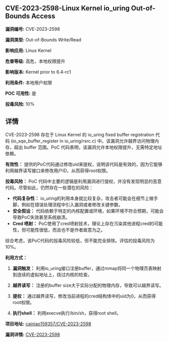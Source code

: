 ## CVE-2023-2598-Linux Kernel io_uring Out-of-Bounds Access

**漏洞编号:** CVE-2023-2598

**漏洞类型:** Out-of-Bounds Write/Read

**影响应用:** Linux Kernel

**危害等级:** 高危，本地权限提升

**影响版本:** Kernel prior to 6.4-rc1

**利用条件:** 本地用户权限

**POC 可用性:** 是

**投毒风险:** 10%

## 详情

CVE-2023-2598 存在于 Linux Kernel 的 io_uring fixed buffer registration 代码 (io_sqe_buffer_register in io_uring/rsrc.c) 中。该漏洞允许越界访问物理内存，超出 buffer 范围。PoC 代码表明，该漏洞允许本地权限提升，无需特定地址依赖。

**有效性：**
提供的PoC代码通过修改uid来提权，说明该代码是有效的，因为它能够利用越界读写接口来修改用户ID，从而获得root权限。

**投毒风险：**
PoC 代码中主要的逻辑是利用漏洞进行提权，并没有发现明显的恶意代码。尽管如此，仍然存在一些潜在的风险：
*   **代码复杂性：** io_uring的利用本身就比较复杂，攻击者可能会在细节上做手脚，例如在错误处理流程中引入漏洞或者修改关键参数。
*   **安全假设：** 代码依赖于特定的内核配置或环境，如果环境不符合预期，可能会导致PoC失效甚至系统崩溃。
*   **Cred 喷射：** PoC使用了cred喷射技术，理论上存在污染其他进程cred的可能性，但可能性很低，而且也不是作者故意为之。

综合考虑，该PoC代码的投毒风险较低，但不能完全排除。评估的投毒风险为 10%。

**利用方式：**
1.  **漏洞触发：**
利用io_uring接口注册buffer，通过mmap将同一个物理页表映射到连续的虚拟地址上，绕过内核的检查。

2.  **越界读写：**
注册的buffer size大于实际分配的物理内存，导致可以越界读写。

3.  **提权：**
通过越界读写，修改当前进程的cred结构体中的uid为0，从而获得root权限。

4.  **执行shell：**
利用execve执行/bin/sh，获得root shell。

**项目地址:** [cainiao159357/CVE-2023-2598](https://github.com/cainiao159357/CVE-2023-2598)

**漏洞详情:** [CVE-2023-2598](https://nvd.nist.gov/vuln/detail/CVE-2023-2598)